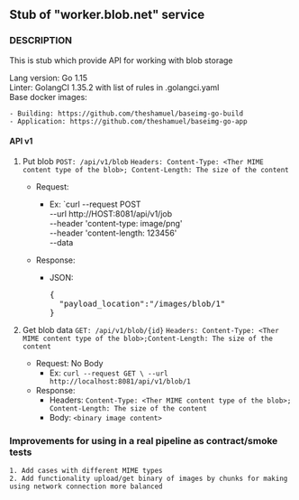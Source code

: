 ## Stub of "worker.blob.net" service

### DESCRIPTION
This is stub which provide API for working with blob storage

Lang version: Go 1.15<br>
Linter: GolangCI 1.35.2 with list of rules in .golangci.yaml<br>
Base docker images:

    - Building: https://github.com/theshamuel/baseimg-go-build
    - Application: https://github.com/theshamuel/baseimg-go-app


#### API v1

1. Put blob `POST: /api/v1/blob` `Headers: Content-Type: <Ther MIME content type of the blob>; Content-Length: The size of the content`
   - Request: <binary image content>
     - Ex: `curl --request POST \
     --url http://HOST:8081/api/v1/job \
     --header 'content-type: image/png' \
     --header 'content-length: 123456' \
     --data <your binary data of image>

   - Response:
        - JSON: 
          <pre>{
            "payload_location":"/images/blob/1"
          }</pre>

1. Get blob data `GET: /api/v1/blob/{id}` `Headers: Content-Type: <Ther MIME content type of the blob>;Content-Length: The size of the content`
    - Request: No Body
      - Ex: `curl --request GET \
        --url http://localhost:8081/api/v1/blob/1`
   - Response:
     - Headers: `Content-Type: <Ther MIME content type of the blob>; Content-Length: The size of the content`
     - Body: `<binary image content>`
    
### Improvements for using in a real pipeline as contract/smoke tests
    1. Add cases with different MIME types
    2. Add functionality upload/get binary of images by chunks for making using network connection more balanced